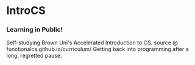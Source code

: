 # IntroCS   
### Learning in Public!
Self-studying Brown Uni's Accelerated Introduction to CS.       source @ functionalcs.github.io/curriculum/
Getting back into programming after a long, regretted pause.
